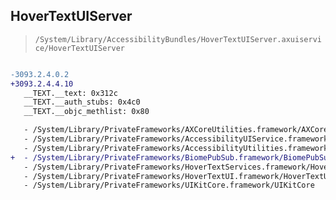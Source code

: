 ## HoverTextUIServer

> `/System/Library/AccessibilityBundles/HoverTextUIServer.axuiservice/HoverTextUIServer`

```diff

-3093.2.4.0.2
+3093.2.4.4.10
   __TEXT.__text: 0x312c
   __TEXT.__auth_stubs: 0x4c0
   __TEXT.__objc_methlist: 0x80

   - /System/Library/PrivateFrameworks/AXCoreUtilities.framework/AXCoreUtilities
   - /System/Library/PrivateFrameworks/AccessibilityUIService.framework/AccessibilityUIService
   - /System/Library/PrivateFrameworks/AccessibilityUtilities.framework/AccessibilityUtilities
+  - /System/Library/PrivateFrameworks/BiomePubSub.framework/BiomePubSub
   - /System/Library/PrivateFrameworks/HoverTextServices.framework/HoverTextServices
   - /System/Library/PrivateFrameworks/HoverTextUI.framework/HoverTextUI
   - /System/Library/PrivateFrameworks/UIKitCore.framework/UIKitCore

```
